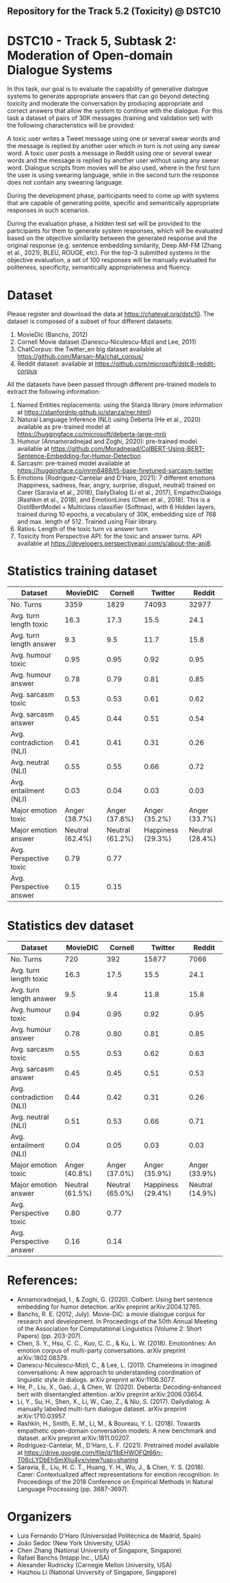 ## Repository for the Track 5.2 (Toxicity) @ DSTC10


# DSTC10 - Track 5, Subtask 2: Moderation of Open-domain Dialogue Systems

In this task, our goal is to evaluate the capability of generative dialogue systems to generate appropriate answers that can go beyond detecting toxicity and moderate the conversation by producing appropriate and correct answers that allow the system to continue with the dialogue. For this task a dataset of pairs of 30K messages (training and validation set) with the following characteristics will be provided:

A toxic user writes a Tweet message using one or several swear words and the message is replied by another user which in turn is not using any swear word.
A toxic user posts a message in Reddit using one or several swear words and the message is replied by another user without using any swear word.
Dialogue scripts from movies will be also used, where in the first turn the user is using swearing language, while in the second turn the response does not contain any swearing language.

During the development phase, participants need to come up with systems that are capable of generating polite, specific and semantically appropriate responses in such scenarios.

During the evaluation phase, a hidden test set will be provided to the participants for them to generate system responses, which will be evaluated based on the objective similarity between the generated response and the original response (e.g. sentence embedding similarity, Deep AM-FM (Zhang et al., 2021), BLEU, ROUGE, etc). For the top-3 submitted systems in the objective evaluation, a set of 100 responses will be manually evaluated for politeness, specificity, semantically appropriateness and fluency.


# Dataset
Please register and download the data at https://chateval.org/dstc10. The dataset is composed of a subset of four different datasets:

1. MovieDic (Banchs, 2012)
2. Cornell Movie dataset (Danescu-Niculescu-Mizil and Lee, 2011)
3. ChatCorpus: the Twitter_en big dataset available at https://github.com/Marsan-Ma/chat_corpus/
4. Reddit dataset: available at https://github.com/microsoft/dstc8-reddit-corpus 

All the datasets have been passed through different pre-trained models to extract the following information:

1. Named Entities replacements: using the Stanza library (more information at https://stanfordnlp.github.io/stanza/ner.html)
2. Natural Language Inference (NLI) using Deberta (He et al., 2020) available as pre-trained model at https://huggingface.co/microsoft/deberta-large-mnli
3. Humour (Annamoradnejad and Zoghi, 2020): pre-trained model available at https://github.com/Moradnejad/ColBERT-Using-BERT-Sentence-Embedding-for-Humor-Detection  
4. Sarcasm: pre-trained model available at https://huggingface.co/mrm8488/t5-base-finetuned-sarcasm-twitter 
5. Emotions (Rodriguez-Cantelar and D'Haro, 2021): 7 different emotions (happiness, sadness, fear, angry, surprise, disgust, neutral) trained on Carer (Saravia et al., 2018), DailyDialog (Li et al., 2017), EmpathicDialogs (Rashkin et al., 2018), and EmotionLines (Chen et al., 2018). This is a DistilBertModel + Multiclass classifier (Softmax), with 6 Hidden layers, trained during 10 epochs, a vocabulary of 30K, embedding size of 768 and max. length of 512. Trained using Flair library.
6. Ratios: Length of the toxic turn vs answer turn
7. Toxicity from Perspective API: for the toxic and answer turns. API available at https://developers.perspectiveapi.com/s/about-the-api8. 


# Statistics training dataset

| Dataset                    | MovieDIC          |    Cornell      |      Twitter          |     Reddit          |
|----------------------------|-------------------|-----------------|-----------------------|---------------------|
| No. Turns                  | 3359              |    1829         | 74093                 |  32977              |
| Avg. turn length toxic     | 16.3              |    17.3         | 15.5                  |  24.1               |
| Avg. turn length answer    | 9.3               |    9.5          | 11.7                  |  15.8               |
| Avg. humour toxic          | 0.95              |    0.95         | 0.92                  |  0.95               |
| Avg. humour answer         | 0.78              |    0.79         | 0.81                  |  0.85               |
| Avg. sarcasm toxic         | 0.53              |    0.53         | 0.61                  |  0.62               |
| Avg. sarcasm answer        | 0.45              |    0.44         | 0.51                  |  0.54               |
| Avg. contradiction (NLI)   | 0.41              |    0.41         | 0.31                  |  0.26               |
| Avg. neutral (NLI)         | 0.55              |    0.55         | 0.66                  |  0.72               |
| Avg. entailment (NLI)      | 0.03              |    0.04         | 0.03                  |  0.03               |
| Major emotion toxic        | Anger (38.7%)     | Anger (37.8%)   | Anger (35.2%)         |  Anger (33.7%)      |
| Major emotion answer       | Neutral (62.4%)   | Neutral (61.2%) | Happiness (29.3%)     |  Neutral (28.4%)    |
| Avg. Perspective toxic     | 0.79              |    0.77         |                       |                     |
| Avg. Perspective answer    | 0.15              |    0.15         |                       |                     |


# Statistics dev dataset

| Dataset                    | MovieDIC          |    Cornell      |      Twitter          |     Reddit          |
|----------------------------|-------------------|-----------------|-----------------------|---------------------|
| No. Turns                  | 720               |    392          | 15877                 |  7066               |
| Avg. turn length toxic     | 16.3              |    17.5         | 15.5                  |  24.1               |
| Avg. turn length answer    | 9.5               |    9.4          | 11.8                  |  15.8               |
| Avg. humour toxic          | 0.94              |    0.95         | 0.92                  |  0.95               |
| Avg. humour answer         | 0.78              |    0.80         | 0.81                  |  0.85               |
| Avg. sarcasm toxic         | 0.55              |    0.53         | 0.62                  |  0.63               |
| Avg. sarcasm answer        | 0.45              |    0.45         | 0.51                  |  0.53               |
| Avg. contradiction (NLI)   | 0.44              |    0.42         | 0.31                  |  0.26               |
| Avg. neutral (NLI)         | 0.51              |    0.53         | 0.66                  |  0.71               |
| Avg. entailment (NLI)      | 0.04              |    0.05         | 0.03                  |  0.03               |
| Major emotion toxic        | Anger (40.8%)     | Anger (37.0%)   | Anger (35.9%)         |  Anger (33.9%)      |
| Major emotion answer       | Neutral (61.5%)   | Neutral (65.0%) | Happiness (29.4%)     |  Neutral (14.9%)    |
| Avg. Perspective toxic     | 0.80              |    0.77         |                       |                     |
| Avg. Perspective answer    | 0.16              |    0.14         |                       |                     |




# References:
- Annamoradnejad, I., & Zoghi, G. (2020). Colbert: Using bert sentence embedding for humor detection. arXiv preprint arXiv:2004.12765.
- Banchs, R. E. (2012, July). Movie-DiC: a movie dialogue corpus for research and development. In Proceedings of the 50th Annual Meeting of the Association for Computational Linguistics (Volume 2: Short Papers) (pp. 203-207).
- Chen, S. Y., Hsu, C. C., Kuo, C. C., & Ku, L. W. (2018). Emotionlines: An emotion corpus of multi-party conversations. arXiv preprint arXiv:1802.08379.
- Danescu-Niculescu-Mizil, C., & Lee, L. (2011). Chameleons in imagined conversations: A new approach to understanding coordination of linguistic style in dialogs. arXiv preprint arXiv:1106.3077.
- He, P., Liu, X., Gao, J., & Chen, W. (2020). Deberta: Decoding-enhanced bert with disentangled attention. arXiv preprint arXiv:2006.03654.
- Li, Y., Su, H., Shen, X., Li, W., Cao, Z., & Niu, S. (2017). Dailydialog: A manually labelled multi-turn dialogue dataset. arXiv preprint arXiv:1710.03957.
- Rashkin, H., Smith, E. M., Li, M., & Boureau, Y. L. (2018). Towards empathetic open-domain conversation models: A new benchmark and dataset. arXiv preprint arXiv:1811.00207.
- Rodriguez-Cantelar, M., D'Haro, L. F. (2021). Pretrained model available at https://drive.google.com/file/d/1lbEHWOFQt66n-T06cLYDbEhSmXlju4vx/view?usp=sharing
- Saravia, E., Liu, H. C. T., Huang, Y. H., Wu, J., & Chen, Y. S. (2018). Carer: Contextualized affect representations for emotion recognition. In Proceedings of the 2018 Conference on Empirical Methods in Natural Language Processing (pp. 3687-3697).


# Organizers
- Luis Fernando D'Haro (Universidad Politécnica de Madrid, Spain)
- João Sedoc (New York University, USA)
- Chen Zhang (National University of Singapore, Singapore)
- Rafael Banchs (Intapp Inc., USA)
- Alexander Rudnicky (Carnegie Mellon University, USA)
- Haizhou Li (National University of Singapore, Singapore)
